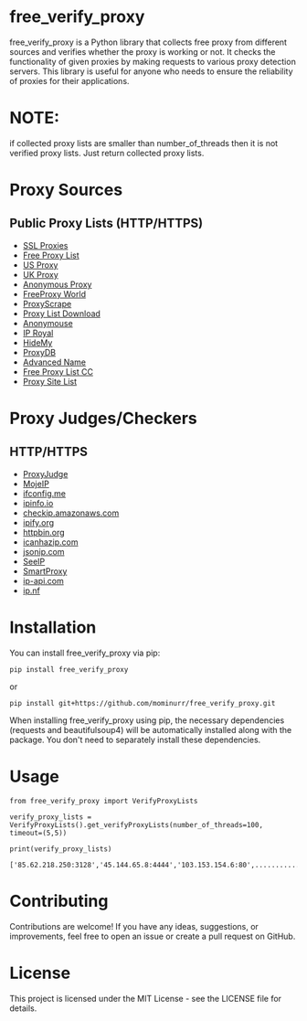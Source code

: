# free_verify_proxy

free_verify_proxy is a Python library that collects free proxy from different sources and verifies whether the proxy is working or not. It checks the functionality of given proxies by making requests to various proxy detection servers. This library is useful for anyone who needs to ensure the reliability of proxies for their applications.

# NOTE:
if collected proxy lists are smaller than number_of_threads then it is not verified proxy lists. Just return collected proxy lists.

# Proxy Sources

## Public Proxy Lists (HTTP/HTTPS)

- [SSL Proxies](https://www.sslproxies.org/)
- [Free Proxy List](https://free-proxy-list.net)
- [US Proxy](https://www.us-proxy.org/)
- [UK Proxy](https://free-proxy-list.net/uk-proxy.html)
- [Anonymous Proxy](https://free-proxy-list.net/anonymous-proxy.html)
- [FreeProxy World](https://www.freeproxy.world)
- [ProxyScrape](https://proxyscrape.com/free-proxy-list)
- [Proxy List Download](https://www.proxy-list.download/)
- [Anonymouse](https://anonymouse.cz/proxy-list/)
- [IP Royal](https://iproyal.com/free-proxy-list)
- [HideMy](https://hidemy.io/en/proxy-list/)
- [ProxyDB](https://proxydb.net/list)
- [Advanced Name](https://advanced.name/freeproxy?type=http)
- [Free Proxy List CC](https://freeproxylist.cc/servers)
- [Proxy Site List](https://proxysitelist.net/)



# Proxy Judges/Checkers

## HTTP/HTTPS

- [ProxyJudge](http://proxyjudge.us/)
- [MojeIP](http://mojeip.net.pl/asdfa/azenv.php)
- [ifconfig.me](https://ifconfig.me/ip)
- [ipinfo.io](https://ipinfo.io/ip)
- [checkip.amazonaws.com](https://checkip.amazonaws.com)
- [ipify.org](https://api.ipify.org/)
- [httpbin.org](https://httpbin.org/ip)
- [icanhazip.com](https://www.icanhazip.com/)
- [jsonip.com](https://jsonip.com/)
- [SeeIP](https://api.seeip.org/jsonip)
- [SmartProxy](https://ip.smartproxy.com/json)
- [ip-api.com](https://ip-api.com/)
- [ip.nf](https://ip.nf/me.json)



# Installation

You can install free_verify_proxy via pip:

```
pip install free_verify_proxy
```

or

```
pip install git+https://github.com/mominurr/free_verify_proxy.git
```

When installing free_verify_proxy using pip, the necessary dependencies (requests and beautifulsoup4) will be automatically installed along with the package. You don't need to separately install these dependencies.


# Usage

```
from free_verify_proxy import VerifyProxyLists

verify_proxy_lists = VerifyProxyLists().get_verifyProxyLists(number_of_threads=100, timeout=(5,5))

print(verify_proxy_lists)

['85.62.218.250:3128','45.144.65.8:4444','103.153.154.6:80',.........................,'38.156.233.78:999']

```

# Contributing

Contributions are welcome! If you have any ideas, suggestions, or improvements, feel free to open an issue or create a pull request on GitHub.

# License

This project is licensed under the MIT License - see the LICENSE file for details.